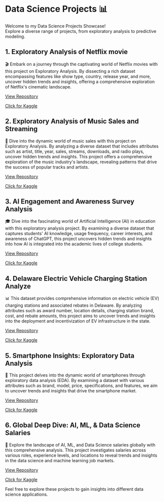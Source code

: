 # Data Science Projects 📊

Welcome to my Data Science Projects Showcase!  
Explore a diverse range of projects, from exploratory analysis to predictive modeling.

## 1. Exploratory Analysis of Netflix movie

🎬 Embark on a journey through the captivating world of Netflix movies with this project on Exploratory Analysis. By dissecting a rich dataset encompassing features like show type, country, release year, and more, uncover hidden trends and insights, offering a comprehensive exploration of Netflix's cinematic landscape.

[View Repository](https://github.com/msjahid/Data_Science_Projects/tree/main/netflix_exploratory_analysis)

[Click for Kaggle](https://www.kaggle.com/code/msjahid/exploratory-analysis-of-netflix-movie)

## 2. Exploratory Analysis of Music Sales and Streaming

🎵 Dive into the dynamic world of music sales with this project on Exploratory Analysis. By analyzing a diverse dataset that includes attributes such as artist, title, year, sales, streams, downloads, and radio plays, uncover hidden trends and insights. This project offers a comprehensive exploration of the music industry's landscape, revealing patterns that drive the success of popular tracks and artists.

[View Repository](https://github.com/msjahid/Data-Science-Projects/tree/main/music_sales_analysis)

[Click for Kaggle](https://www.kaggle.com/code/msjahid/exploratory-analysis-of-music-sales-and-streaming)

## 3. AI Engagement and Awareness Survey Analysis

🎓 Dive into the fascinating world of Artificial Intelligence (AI) in education with this exploratory analysis project. By examining a diverse dataset that captures students' AI knowledge, usage frequency, career interests, and awareness of ChatGPT, this project uncovers hidden trends and insights into how AI is integrated into the academic lives of college students.

[View Repository](https://github.com/msjahid/Data-Science-Projects/tree/main/ai_using_school)

[Click for Kaggle](https://www.kaggle.com/code/msjahid/ai-engagement-and-awareness-survey-analysis)

## 4. Delaware Electric Vehicle Charging Station Analyze

📊 This dataset provides comprehensive information on electric vehicle (EV) charging stations and associated rebates in Delaware. By analyzing attributes such as award number, location details, charging station brand, cost, and rebate amounts, this project aims to uncover trends and insights into the deployment and incentivization of EV infrastructure in the state.

[View Repository](https://github.com/msjahid/Data-Science-Projects/tree/main/ev_analysis)

[Click for Kaggle](https://www.kaggle.com/code/msjahid/delaware-electric-vehicle-charging-station-analyze)

## 5. Smartphone Insights: Exploratory Data Analysis

📱 This project delves into the dynamic world of smartphones through exploratory data analysis (EDA). By examining a dataset with various attributes such as brand, model, price, specifications, and features, we aim to uncover trends and insights that drive the smartphone market.

[View Repository](https://github.com/msjahid/Data-Science-Projects/tree/main/smartphone_eda)

[Click for Kaggle](https://www.kaggle.com/code/msjahid/smartphone-insights-exploratory-data-analysis)

## 6. Global Deep Dive: AI, ML, & Data Science Salaries

💼 Explore the landscape of AI, ML, and Data Science salaries globally with this comprehensive analysis. This project investigates salaries across various roles, experience levels, and locations to reveal trends and insights in the data science and machine learning job markets.

[View Repository](https://github.com/msjahid/Data-Science-Projects/tree/main/ai_salaries)

[Click for Kaggle](https://www.kaggle.com/code/msjahid/global-deep-dive-ai-ml-data-science-salaries)

Feel free to explore these projects to gain insights into different data science applications.
